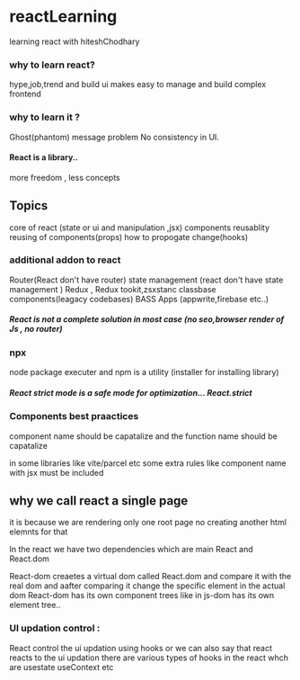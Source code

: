 # reactLearning
learning react with hiteshChodhary
<h3> why to learn react?</h3>
hype,job,trend and build ui
makes easy to manage  and build complex frontend
<h3>why to learn it ?</h3>
Ghost(phantom) message problem 
No consistency in UI.
<h4>React is a library..</h4>
 more freedom , less concepts
 <h2>Topics</h2>
  core of react  (state or ui and manipulation ,jsx)
  components reusablity
  reusing of components(props)
  how to propogate change(hooks)
  <h3>additional addon to react</h3>
  Router(React don't have router)
  state management (react don't have state management )
  Redux , Redux tookit,zsxstanc
  classbase components(leagacy codebases)
  BASS Apps (appwrite,firebase etc..)
  <h5>React is not a complete solution in most case (no seo,browser render of Js , no router)</h5>
<h3>npx</h3> node package executer and <bold>npm </bold>is a utility (installer for installing library)
<h5>
    React strict mode is a safe mode for optimization... React.strict
</h5>
<h3>Components best praactices</h3>
<p>component name should be  capatalize and the function name should be capatalize
</p>
<p>
    in some libraries like vite/parcel etc some extra rules like component name with jsx must be included 
</p>
<h2>why we call react a single page</h2>
<p> it is because we are rendering only one root page no creating another html elemnts for that</p>
<p>In the react we have two dependencies which are main React and React.dom </p>
<p>React-dom creaetes a virtual dom called React.dom and compare it with the real dom and aafter comparing it change the specific element in the actual dom 
    React-dom has its own component trees like in js-dom has its own element tree.. 
</p>
<h3>UI updation control :
</h3>
<p>React control the ui updation using hooks or we can also say that react reacts to the ui updation 
    there are various types of hooks in the react whch are usestate useContext etc
</p>
